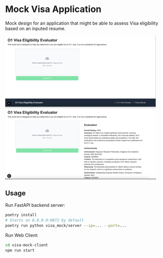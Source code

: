# Mock Visa Application

Mock design for an application that might be able to assess Visa eligibility based on an inputed resume.

<img src="./figures/evaluation-page.jpg" width="480px"> <img src="./figures/evaluation-result.jpg" width="480px">

## Usage

Run FastAPI backend server:

```bash
poetry install
# Starts on 0.0.0.0:8072 by default
poetry run python visa_mock/server --ip=... --port=...
```

Run Web Client:
```bash
cd visa-mock-client
npm run start
```

